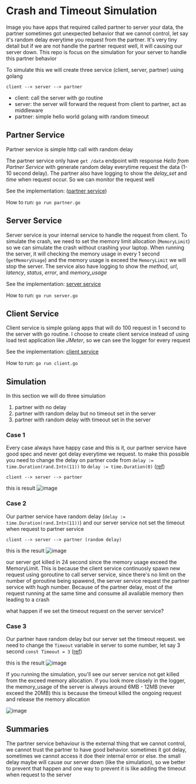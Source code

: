 # Crash and Timeout Simulation

Image you have apps that required called partner to server your data, the partner sometimes got unexpected behavior that we cannot control,
let say it's random delay everytime you request from the partner. It's very tiny detail but if we are not handle the partner request well, it will causing our server down.
This repo is focus on the simulation for your server to handle this partner behavior

To simulate this we will create three service (client, server, partner) using golang

```
client --> server --> partner
```

- client: call the server with go routine
- server: the server will forward the request from client to partner, act as middleware
- partner: simple hello world golang with random timeout

## Partner Service
Partner service is simple http call with random delay

The partner service only have `get /data` endpoint with response _Hello from Partner Service_
with generate random delay everytime request the data (1-10 second delay).
The partner also have logging to show the _delay_set_ and _time_ when request occur. So we can monitor the request well

See the implementation: ([partner service](https://github.com/ibrohhm/crash_and_timeout_simulation/blob/master/partner/partner.go))

How to run: `go run partner.go`

## Server Service
Server service is your internal service to handle the request from client. 
To simulate the crash, we need to set the memory limit allocation (`MemoryLimit`) so we can simulate the crash without crashing your laptop.
When running the server, it will checking the memory usage in every 1 second (`getMemoryUsage`) and the memory usage is exceed the `MemoryLimit` we will stop the server.
The service also have logging to show the _method_, _url_, _latency_, _status_, _error_, and _memory_usage_

See the implementation: [server service](https://github.com/ibrohhm/crash_and_timeout_simulation/blob/master/server/server.go)

How to run: `go run server.go`

## Client Service
Client service is simple golang apps that will do 100 request in 1 second to the server with go routine. I choose to create client service instead of using load test application like _JMeter_, so we can see the logger for every request

See the implementation: [client service](https://github.com/ibrohhm/crash_and_timeout_simulation/blob/master/client/client.go)

How to run: `go run client.go`

## Simulation
In this section we will do three simulation
1. partner with no delay
2. partner with random delay but no timeout set in the server
3. partner with random delay with timeout set in the server

### Case 1
Every case always have happy case and this is it, our partner service have good spec and never got delay everytime we request.
to make this possible you need to change the delay on partner code from `delay := time.Duration(rand.Intn(11))` to `delay := time.Duration(0)` ([ref](https://github.com/ibrohhm/crash_and_timeout_simulation/blob/master/partner/partner.go#L14))

```
client --> server --> partner
```

this is result
![image](https://github.com/user-attachments/assets/5db5f139-8597-4b69-9bc2-8fe164154134)

### Case 2
Our partner service have random delay (`delay := time.Duration(rand.Intn(11))`) and our server service not set the timeout when request to partner service

```
client --> server --> partner (random delay)
```

this is the result
![image](https://github.com/user-attachments/assets/bdb8fae1-bf18-421d-af55-cc16a6bad7e8)

our server got killed in 24 second since the memory usage exceed the MemoryLimit.
This is because the client service continuosly spawn new request using goroutine to call server service, since there's no limit on the number of goroutine being spawend,
the server service request the partner service with hugh number. Because of the partner delay, most of the request running at the same time and consume all available memory then leading to a crash

what happen if we set the timeout request on the server service?

### Case 3
Our partner have random delay but our server set the timeout request.
we need to change the `Timeout` variable in server to some number, let say 3 second `const Timeout = 3` ([ref](https://github.com/ibrohhm/crash_and_timeout_simulation/blob/master/server/server.go#L16))

this is the result
![image](https://github.com/user-attachments/assets/bf1dd883-6be9-4e9b-a8d4-a2dcc1fe5d54)

If you running the simulation, you'll see our server service not get killed from the exceed memory allocation.
if you look more closely in the logger, the memory_usage of the server is always around 6MB - 12MB (never exceed the 20MB)
this is because the timeout killed the ongoing request and release the memory allocation

![image](https://github.com/user-attachments/assets/08bcb779-642b-4eab-ac07-75defb1742db)

## Summaries
The partner service behaviour is the external thing that we cannot control, we cannot trust the partner to have good behavior.
sometimes it got delay, sometimes we cannot access it doe their internal error or else. the small delay maybe will cause our server down (like the simulation),
so we better to prevent that happen and one way to prevent it is like adding the timeout when request to the server



